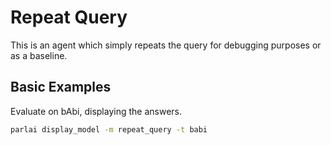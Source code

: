 # Repeat Query

This is an agent which simply repeats the query for debugging purposes or as a baseline.

## Basic Examples

Evaluate on bAbi, displaying the answers.
```bash
parlai display_model -m repeat_query -t babi
```
